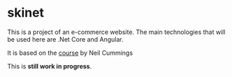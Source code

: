 # skinet

This is a project of an e-commerce website. The main technologies that will be used here are .Net Core and Angular. 

It is based on the [course](https://www.udemy.com/course/learn-to-build-an-e-commerce-app-with-net-core-and-angular/) by Neil Cummings

This is **still work in progress**.
